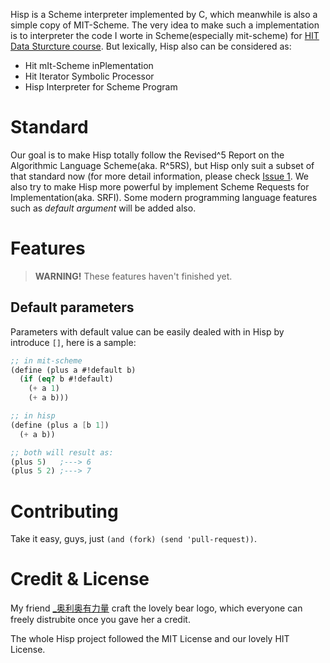 Hisp is a Scheme interpreter implemented by C, which meanwhile is also a simple copy of MIT-Scheme. The very idea to make such a implementation is to interpreter the code I worte in Scheme(especially mit-scheme) for [HIT Data Sturcture course](https://github.com/DeathKing/Hit-DataStructure-On-Scheme). But lexically, Hisp also can be considered as:

+ Hit mIt-Scheme inPlementation
+ Hit Iterator Symbolic Processor
+ Hisp Interpreter for Scheme Program

# Standard

Our goal is to make Hisp totally follow the Revised^5 Report on the Algorithmic Language Scheme(aka. R^5RS), but Hisp only suit a subset of that standard now (for more detail information, please check [Issue 1](https://github.com/DeathKing/Hisp/issues/1). We also try to make Hisp more powerful by implement Scheme Requests for Implementation(aka. SRFI). Some modern programming language features such as *default argument* will be added also.

# Features

> **WARNING!**
> These features haven't finished yet.

## Default parameters

Parameters with default value can be easily dealed with in Hisp by introduce `[]`, here is a sample:

```scheme
;; in mit-scheme
(define (plus a #!default b)
  (if (eq? b #!default)
    (+ a 1)
    (+ a b)))

;; in hisp
(define (plus a [b 1])
  (+ a b))

;; both will result as:
(plus 5)   ;---> 6
(plus 5 2) ;---> 7
```

# Contributing

Take it easy, guys, just `(and (fork) (send 'pull-request))`.

# Credit & License

My friend [_奥利奥有力量](http://weibo.com/u/1922805257) craft the lovely bear logo, which everyone can freely distrubite once you gave her a credit. 

The whole Hisp project followed the MIT License and our lovely HIT License.

